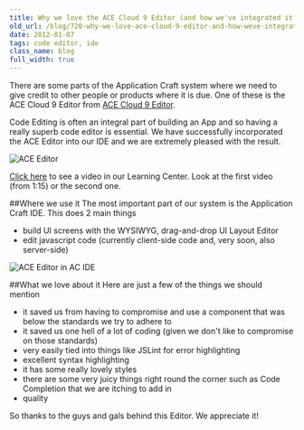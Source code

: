 ```yaml
---
title: Why we love the ACE Cloud 9 Editor (and how we've integrated it)
old_url: /blog/720-why-we-love-ace-cloud-9-editor-and-how-weve-integrated-it
date: 2012-01-07
tags: code editor, ide
class_name: blog
full_width: true
---
```


There are some parts of the Application Craft system where we need to give credit to other people or products where it is due. One of these is the ACE Cloud 9 Editor from <a href="http://ace.ajax.org/" target="_blank">ACE Cloud 9 Editor</a>.

Code Editing is often an integral part of building an App and so having a really superb code editor is essential. We have successfully incorporated the ACE Editor into our IDE and we are extremely pleased with the result.

![ACE Editor](/img/blog/ace-editor.gif "ACE Code Editor")

<a href="/learning-center#Coding" target="_blank">Click here</a> to see a video in our Learning Center. Look at the first video (from 1:15) or the second one.

##Where we use it
The most important part of our system is the Application Craft IDE. This does 2 main things

- build UI screens with the WYSIWYG, drag-and-drop UI Layout Editor
- edit javascript code (currently client-side code and, very soon, also server-side)

![ACE Editor in AC IDE](/img/blog/code-explorer.jpeg "ACE Code Editor in the AC IDE")

##What we love about it
Here are just a few of the things we should mention

 - it saved us from having to compromise and use a component that was below the standards we try to adhere to
 - it saved us one hell of a lot of coding (given we don't like to compromise on those standards)
 - very easily tied into things like JSLint for error highlighting
 - excellent syntax highlighting
 - it has some really lovely styles
 - there are some very juicy things right round the corner such as Code Completion that we are itching to add in
 - quality

So thanks to the guys and gals behind this Editor. We appreciate it!
